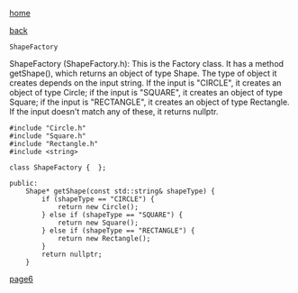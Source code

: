 [home](./page01.md)

[back](./page04.md)

```
ShapeFactory
```

ShapeFactory (ShapeFactory.h): This is the Factory class. It has a method getShape(), which returns an object of type Shape. The type of object it creates depends on the input string. If the input is "CIRCLE", it creates an object of type Circle; if the input is "SQUARE", it creates an object of type Square; if the input is "RECTANGLE", it creates an object of type Rectangle. If the input doesn't match any of these, it returns nullptr.


```
#include "Circle.h"
#include "Square.h"
#include "Rectangle.h"
#include <string>
```


```
class ShapeFactory {  };
```


```
public:
    Shape* getShape(const std::string& shapeType) {
        if (shapeType == "CIRCLE") {
            return new Circle();
        } else if (shapeType == "SQUARE") {
            return new Square();
        } else if (shapeType == "RECTANGLE") {
            return new Rectangle();
        }
        return nullptr;
    }
```

[page6](./page06.md)
